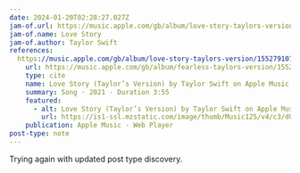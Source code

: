```yaml
---
date: 2024-01-20T02:28:27.027Z
jam-of.url: https://music.apple.com/gb/album/love-story-taylors-version/1552791073?i=1552791427
jam-of.name: Love Story
jam-of.author: Taylor Swift
references:
  https://music.apple.com/gb/album/love-story-taylors-version/1552791073?i=1552791427:
    url: https://music.apple.com/gb/album/fearless-taylors-version/1552791073
    type: cite
    name: Love Story (Taylor’s Version) by Taylor Swift on Apple Music
    summary: Song · 2021 · Duration 3:55
    featured:
      - alt: Love Story (Taylor’s Version) by Taylor Swift on Apple Music
        url: https://is1-ssl.mzstatic.com/image/thumb/Music125/v4/c3/d0/1c/c3d01c88-73e7-187e-fd62-e1744de979a6/21UMGIM09915.rgb.jpg/1200x630wp-60.jpg
    publication: Apple Music - Web Player
post-type: note
---
```


Trying again with updated post type discovery.
